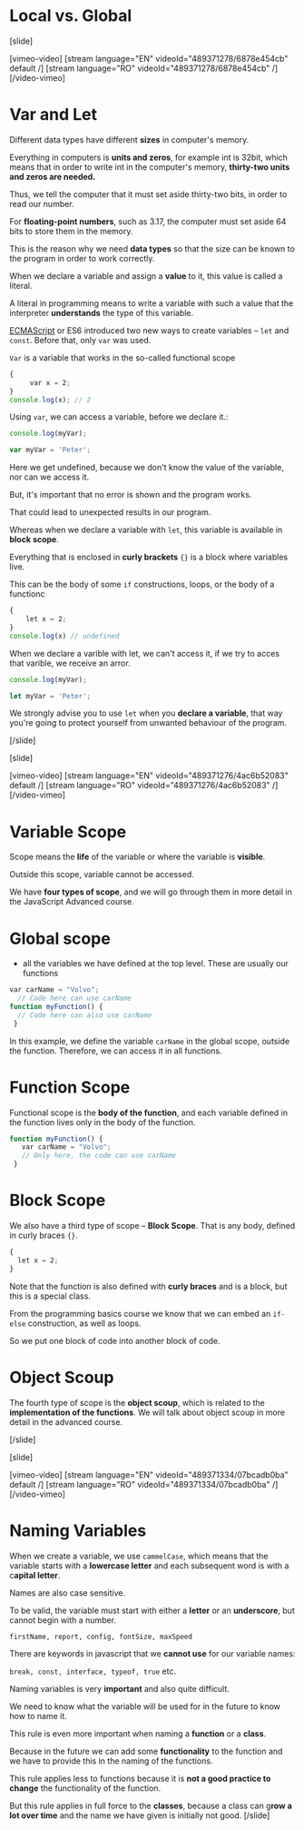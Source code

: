 # Local vs. Global

[slide]


[vimeo-video]
[stream language="EN" videoId="489371278/6878e454cb" default /]
[stream language="RO" videoId="489371278/6878e454cb"  /]
[/video-vimeo]


# Var and Let

Different data types have different **sizes** in computer's memory.

Everything in computers is **units and zeros**, for example int is 32bit, which means that in order to write int in the computer's memory, **thirty-two units and zeros are needed.**

Thus, we tell the computer that it must set aside thirty-two bits, in order to read our number.

For **floating-point numbers**, such as 3.17, the computer must set aside 64 bits to store them in the memory.

This is the reason why we need **data types** so that the size can be known to the program in order to work correctly.

When we declare a variable and assign a **value** to it, this value is called a literal.

A literal in programming means to write a variable with such a value that the interpreter **understands** the type of this variable.

[ECMAScript](https://en.wikipedia.org/wiki/ECMAScript) or ES6 introduced two new ways to create variables – `let` and `const`. Before that, only `var` was used.

`Var` is a variable that works in the so-called functional scope

``` JavaScript
{
     var x = 2;
}
console.log(x); // 2
```

Using `var`, we can access a variable, before we declare it.:

``` js live
console.log(myVar);

var myVar = 'Peter';
```

Here we get undefined, because we don't know the value of the variable, nor can we access it. 

But, it's important that no error is shown and the program works. 

That could lead to unexpected results in our program.

Whereas when we declare a variable with `let`, this variable is available in **block scope**.

Everything that is enclosed in **curly brackets** `{}` is a block where variables live. 

This can be the body of some `if` constructions, loops, or the body of a functionс

``` JavaScript
{
    let x = 2;
}
console.log(x) // undefined
```

When we declare a varible with let, we can't access it, if we try to acces that varible, we receive an arror.

``` js live
console.log(myVar);

let myVar = 'Peter';
```
We strongly advise you to use `let` when you **declare a variable**, that way you're going to protect yourself from unwanted behaviour of the program.

[/slide]

[slide]

[vimeo-video]
[stream language="EN" videoId="489371276/4ac6b52083" default /]
[stream language="RO" videoId="489371276/4ac6b52083"  /]
[/video-vimeo]


# Variable Scope
Scope means the **life** of the variable or where the variable is **visible**. 

Outside this scope, variable cannot be accessed.

We have **four types of scope**, and we will go through them in more detail in the JavaScript Advanced course.

# Global scope

- all the variables we have defined at the top level. These are usually our functions

``` JavaScript
var carName = "Volvo";
  // Code here can use carName
function myFunction() {
  // Code here can also use carName
 }
```

In this example, we define the variable `carName` in the global scope, outside the function. Therefore, we can access it in all functions.

# Function Scope

Functional scope is the **body of the function**, and each variable defined in the function lives only in the body of the function.

``` JavaScript
function myFunction() {
   var carName = "Volvo";
   // Only here, the code can use carName
 }
 ```

# Block Scope 

We also have a third type of scope – **Block Scope**. That is any body, defined in curly braces `{}`.
``` JavaScript
{
  let x = 2;
} 
```

Note that the function is also defined with **curly braces** and is a block, but this is a special class.

From the programming basics course we know that we can embed an `if-else` construction, as well as loops.

So we put one block of code into another block of code.

# Object Scoup

The fourth type of scope is the **object scoup**, which is related to the **implementation of the functions**. We will talk about object scoup in more detail in the advanced course.

[/slide]

[slide]

[vimeo-video]
[stream language="EN" videoId="489371334/07bcadb0ba" default /]
[stream language="RO" videoId="489371334/07bcadb0ba"  /]
[/video-vimeo]


# Naming Variables

When we create a variable, we use `cammelCase`, which means that the variable starts with a **lowercase letter** and each subsequent word is with a c**apital letter**.

Names are also case sensitive.

To be valid, the variable must start with either a **letter** or an **underscore**, but cannot begin with a number.

`firstName, report, config, fontSize, maxSpeed`

There are keywords in javascript that we **cannot use** for our variable names:

`break, const, interface, typeof, true` etc.

Naming variables is very **important** and also quite difficult.
 
We need to know what the variable will be used for in the future to know how to name it.

This rule is even more important when naming a **function** or a **class**. 

Because in the future we can add some **functionality** to the function and we have to provide this in the naming of the functions. 

This rule applies less to functions because it is **not a good practice to change** the functionality of the function.

But this rule applies in full force to the **classes**, because a class can g**row a lot over time** and the name we have given is initially not good.
[/slide]